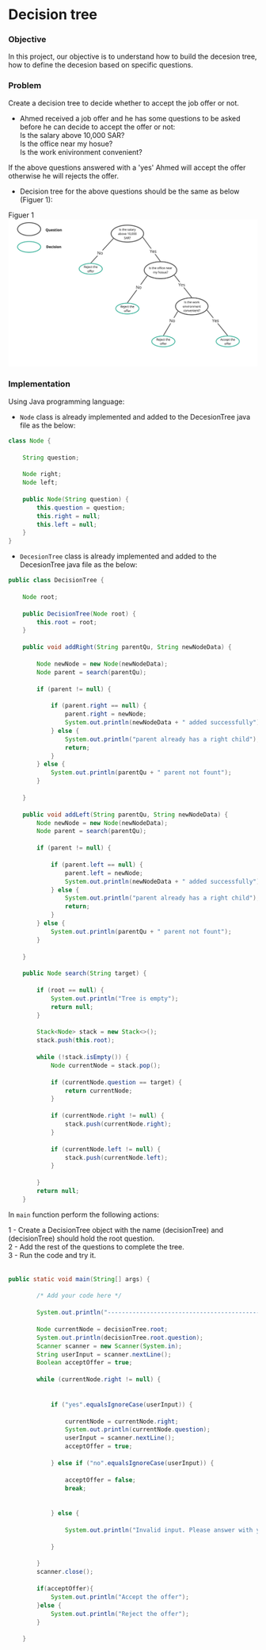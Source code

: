 # Decision tree

### Objective
In this project, our objective is to understand how to build the decesion tree, how to define the decesion based on specific questions.

### Problem
Create a decision tree to decide whether to accept the job offer or not.

- Ahmed received a job offer and he has some questions to be asked before he can decide to accept the offer or not:   
Is the salary above 10,000 SAR?   
Is the office near my hosue?   
Is the work enivironment convenient?   

If the above questions answered with a 'yes' Ahmed will accept the offer otherwise he will rejects the offer.

- Decision tree for the above questions should be the same as below (Figuer 1):

Figuer 1    
<img width="910" alt="Introduction to Arrays-01" src="https://github.com/SAFCSP-Team/data-structures-and-algorithms-bootcamp/blob/main/data-structures-and-algorithms-101/02-data-structures/05-tree/images/Decision-Tree-Project.jpg">



### Implementation
Using Java programming language: 

- `Node` class is already implemented and added to the DecesionTree java file as the below:
```java
class Node {

    String question;

    Node right;
    Node left;

    public Node(String question) {
        this.question = question;
        this.right = null;
        this.left = null;
    }
}

```


- `DecesionTree` class is already implemented and added to the DecesionTree java file as the below:

```java
public class DecisionTree {

    Node root;

    public DecisionTree(Node root) {
        this.root = root;
    }

    public void addRight(String parentQu, String newNodeData) {

        Node newNode = new Node(newNodeData);
        Node parent = search(parentQu);

        if (parent != null) {

            if (parent.right == null) {
                parent.right = newNode;
                System.out.println(newNodeData + " added successfully");
            } else {
                System.out.println("parent already has a right child");
                return;
            }
        } else {
            System.out.println(parentQu + " parent not fount");
        }

    }

    public void addLeft(String parentQu, String newNodeData) {
        Node newNode = new Node(newNodeData);
        Node parent = search(parentQu);

        if (parent != null) {

            if (parent.left == null) {
                parent.left = newNode;
                System.out.println(newNodeData + " added successfully");
            } else {
                System.out.println("parent already has a right child");
                return;
            }
        } else {
            System.out.println(parentQu + " parent not fount");
        }

    }

    public Node search(String target) {

        if (root == null) {
            System.out.println("Tree is empty");
            return null;
        }

        Stack<Node> stack = new Stack<>();
        stack.push(this.root);

        while (!stack.isEmpty()) {
            Node currentNode = stack.pop();

            if (currentNode.question == target) {
                return currentNode;
            }

            if (currentNode.right != null) {
                stack.push(currentNode.right);
            }

            if (currentNode.left != null) {
                stack.push(currentNode.left);
            }

        }
        return null;
    }

```  
  
In `main` function perform the following actions:

1 - Create a DecisionTree object with the name (decisionTree) and (decisionTree) should hold the root question.   
2 - Add the rest of the questions to complete the tree.     
3 - Run the code and try it.

```java

public static void main(String[] args) {

        /* Add your code here */

        System.out.println("---------------------------------------------");

        Node currentNode = decisionTree.root;
        System.out.println(decisionTree.root.question);
        Scanner scanner = new Scanner(System.in);
        String userInput = scanner.nextLine();
        Boolean acceptOffer = true;

        while (currentNode.right != null) {


            if ("yes".equalsIgnoreCase(userInput)) {

                currentNode = currentNode.right;
                System.out.println(currentNode.question);
                userInput = scanner.nextLine();
                acceptOffer = true;

            } else if ("no".equalsIgnoreCase(userInput)) {

                acceptOffer = false;
                break;


            } else {

                System.out.println("Invalid input. Please answer with yes or no.");

            }

        }
        scanner.close();

        if(acceptOffer){
            System.out.println("Accept the offer");
        }else {
            System.out.println("Reject the offer");
        }

    }
```
